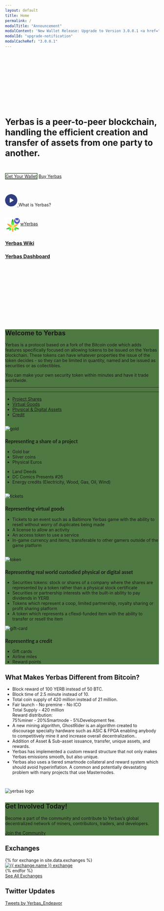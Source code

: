 ```yaml
---
layout: default
title: Home
permalink: /
modalTitle: "Announcement"
modalContent: 'New Wallet Release: Upgrade to Version 3.0.0.1 <a href="/wallet">Click Here to Upgrade</a>'
modalId: "upgrade-notification"
modalCacheRef: "3.0.0.1"
---
```


<link href="/assets/vendors/mediabox/mediabox.css" rel="stylesheet">
<style>
  .hero-buttons {
    margin: 50px 0;
  }
  .hero-buttons .btn.btn-primary {
    border: 2px solid #4F7942;
  }
  .banner {
    background: url("/assets/img/home/hexagonal-grid.png");
    padding: 12em 0 13em;
    animation: animatedBackground 15s linear infinite;
    -moz-animation: animatedBackground 15s linear infinite;
    -webkit-animation: animatedBackground 15s linear infinite;
    -ms-animation: animatedBackground 15s linear infinite;
    -o-animation: animatedBackground 15s linear infinite;
  }
  .banner h1 {
    max-width: 800px;
  }
  .banner .btn {
    min-width: 150px;
  }
  .video-icon .video-icon-button {
    height: 40px;
  }
  .video-icon svg {
    width: 40px;
    height: 40px;
  }
  .section-intro {
    background-color: #4F7942;
  }
  .section-intro h3 {
    font-family: 'Lato';
  }
  .section-intro hr {
    border-color: #4c60b1;
  }
  .section-cta {
    background: #4F7942;
  }
  .section-cta .btn:hover {
    background: #fff;
    color: #000;
  }
  .section-exchange .wrapper {
    max-width: 800px;
  }
  .enlarge-on-hover {
    transition: transform .2s;
  }
  .enlarge-on-hover:hover {
    transform: scale(1.05);
  }

@keyframes animatedBackground {
0% { background-position: 0 0; }
100% { background-position: -188px 0; }
}
@-moz-keyframes animatedBackground {
0% { background-position: 0 0; }
100% { background-position: -188px 0; }
}
@-webkit-keyframes animatedBackground {
0% { background-position: 0 0; }
100% { background-position: -188px 0; }
}
@-ms-keyframes animatedBackground {
0% { background-position: 0 0; }
100% { background-position: -188px 0; }
}
</style>
<div class="banner text-center">
  <div class="wrapper">
    <h1 class="animated fadeInRight mb-3 mb-2 m-auto leading-tight">Yerbas is a peer-to-peer blockchain, handling the efficient creation and transfer of assets from one party to another.</h1>
    <div class="animated fadeInLeft hero-buttons">
      <a class="btn btn-primary mx-2 mt-4 mb-3 px-3 py-3 font-medium text-base rounded text-white hover:text-white" href="/wallet/">Get Your Wallet</a>
      <a class="btn btn-ghost mx-2 mt-4 mb-3 px-3 py-3 font-medium text-base rounded text-black hover:text-white" href="/buy-yerbas/">Buy Yerbas</a>
    </div>
    <div class="video-icon animated fadeInRight flex content-center justify-center font-semibold mt-4" uk-lightbox>
      <a class="video-icon-button mr-4 mediabox" href="https://youtu.be/9ggB5VjveYQ">
        <svg xmlns="http://www.w3.org/2000/svg" xmlns:xlink="http://www.w3.org/1999/xlink" version="1.1" id="Capa_1" x="0px" y="0px" viewBox="0 0 512 512" style="enable-background:new 0 0 512 512;" xml:space="preserve">
          <path d="M256,0C114.617,0,0,114.615,0,256s114.617,256,256,256s256-114.615,256-256S397.383,0,256,0z M344.48,269.57l-128,80  c-2.59,1.617-5.535,2.43-8.48,2.43c-2.668,0-5.34-0.664-7.758-2.008C195.156,347.172,192,341.82,192,336V176  c0-5.82,3.156-11.172,8.242-13.992c5.086-2.836,11.305-2.664,16.238,0.422l128,80c4.676,2.93,7.52,8.055,7.52,13.57  S349.156,266.641,344.48,269.57z" fill="#2e3e80"/>
        </svg>
      </a>
    <span class="mt-2">What is Yerbas?</span>
    </div>
  </div>
  <br>
  <br>
        <a class="block px-6 py-4" href="https://wrap.yerbas.org" target="_blank"><img style="max-height: 50px;" src="/assets/img/pages/wallet/wyerbas.png"      align="middle" alt=" wYerbas"/>wYerbas</a>
    <h3><a href="https://wiki.yerbas.org/">Yerbas Wiki</a></h3>
    <h3><a href="https://yerb-dashboard.com/">Yerbas Dashboard</a></h3>
</div>  
<div class="section-intro text-white py-20">
  <div class="wrapper">
    <div class="text-center m-auto" style="max-width: 900px;">
      <h2 class="text-white">Welcome to Yerbas</h2>
      <p style="max-width: 900px;" class="m-auto">Yerbas is a protocol based on a fork of the Bitcoin code which adds features specifically focused on allowing tokens to be issued on the Yerbas blockchain. These tokens can have whatever properties the issue of the token decides - so they can be limited in quantity, named and be issued as securities or as collectibles.</p>
      <p class="mt-8">You can make your own security token within minutes and have it trade worldwide.</p>
      <hr class="border-b pt-6"/>
    </div>
    <hr class="my-8"/>
    <ul class="nav nav-tabs list-reset">
      <li class="active"><a href="#tab-1">Project Shares</a></li>
      <li class="tab-2"><a href="#tab-2">Virtual Goods</a></li>
      <li class="tab-3"><a href="#tab-3">Physical &amp; Digital Assets</a></li>
      <li class="tab-4"><a href="#tab-4">Credit</a></li>
    </ul>
    <div class="tab-content">
      <div id="tab-1" class="tab-pane active">
        <div class="flex flex-wrap">
          <div class="w-full md:w-1/3 lg:w-1/4 text-center">
            <img class="animated mb-4" id="tab-gold" style="max-width: 150px;margin-top: 15px;" src="{{"/assets/img/svg/gold.svg"}}" alt="gold"/>
          </div>
          <div class="sm:w-full md:w-2/3 lg:w-3/4">
            <h3 class="text-white">Representing a share of a project</h3>
            <div class="flex flex-wrap">
              <ul class="list-reset w-full sm:w-1/2 md:w-1/3">
                <li>Gold bar</li>
                <li>Silver coins</li>
                <li>Physical Euros</li>
              </ul>
              <ul class="list-reset w-full sm:w-1/2 md:w-1/3">
                <li>Land Deeds</li>
                <li>DC Comics Presents #26</li>
                <li>Energy credits (Electricity, Wood, Gas, Oil, Wind)</li>
              </ul>
            </div>
          </div>
        </div>  
      </div>
      <div id="tab-2" class="tab-pane">
        <div class="flex flex-wrap">
          <div class="w-full md:w-1/3 lg:w-1/4 text-center">
            <img class="animated mb-4" id="tab-tickets" style="max-width: 150px;margin-top: 15px;" src="{{"/assets/img/svg/tickets.svg"}}" alt="tickets"/>
          </div>
          <div class="sm:w-full md:w-2/3 lg:w-3/4">
            <h3 class="text-white">Representing virtual goods</h3>
            <ul class="list-reset">
              <li>Tickets to an event such as a Baltimore Yerbas game with the ability to resell without worry of duplicates being made</li>
              <li>A license to allow an activity</li>
              <li>An access token to use a service</li>
              <li>In-game currency and items, transferable to other gamers outside of the game platform</li>
            </ul>
          </div>
        </div>
      </div>
      <div id="tab-3" class="tab-pane">
        <div class="flex flex-wrap">
          <div class="w-full md:w-1/3 lg:w-1/4 text-center">
            <img class="animated mb-4" id="tab-token" style="max-width: 150px;margin-top: 15px;" src="{{"/assets/img/svg/token.svg"}}" alt="token"/>
          </div>
          <div class="sm:w-full md:w-2/3 lg:w-3/4">
           <h3 class="text-white">Representing real world custodied physical or digital asset</h3>
            <ul class="list-reset">
              <li>Securities tokens: stock or shares of a company where the shares are represented by a token rather than a physical stock certificate</li>
              <li>Securities or partnership interests with the built-in ability to pay dividends in YERB</li>
              <li>Tokens which represent a coop, limited partnership, royalty sharing or profit sharing platform</li>
              <li>A token which represents a cflexd-funded item with the ability to transfer or resell the item</li>
            </ul>  
          </div>
        </div>  
      </div>
      <div id="tab-4" class="tab-pane">
        <div class="flex flex-wrap">
          <div class="w-full md:w-1/3 lg:w-1/4 text-center">
            <img class="animated mb-4" id="tab-gift-card" style="max-width: 150px;" src="{{"/assets/img/svg/gift-card.svg"}}" alt="gift-card"/>
          </div>
          <div class="sm:w-full md:w-2/3 lg:w-3/4">
            <h3 class="text-white">Representing a credit</h3>
            <ul class="list-reset">
              <li>Gift cards</li>
              <li>Airline miles</li>
              <li>Reward points</li>
            </ul>
          </div>
        </div>
      </div>
    </div>
  </div>
</div>
<div class="section-why bg-grey-lighter py-24">
  <div class="wrapper">
    <div class="flex flex-wrap">
      <div class="w-full sm:w-full md:w-3/4">
        <h2>What Makes Yerbas Different from Bitcoin?</h2>
        <ul class="checkmark">
          <li>Block reward of 100 YERB instead of 50 BTC.</li>
          <li>Block time of 2.5 minute instead of 10.</li>
          <li>Total coin supply of 420 million instead of 21 million.</li>
          <li>Fair launch - No premine - No ICO<br/>Total Supply - 420 million<br/>Reward distribution: <br/>75%miner - 20%Smartnode - 5%Development fee.</li>
          <li>A new mining algorithm, GhostRider is an algorithm created to discourage specialty hardware such as ASIC & FPGA enabling anybody to competitively mine it and increase overall decentralization..</li>
          <li>Addition of Asset & Sub-asset issuance, transfer, unique assets, and rewards.</li>
          <li>Yerbas has implemented a custom reward structure that not only makes Yerbas emissions smooth, but also unique.</li>
          <li>Yerbas also uses a tiered smartnode collateral and reward system which should avoid hyperinflation. 
                    A common and potentially devastating problem with many projects that use Masternodes.</li>
        </ul>
      </div>
      <div class="w-full sm:w-full md:w-1/4 text-center hidden md:block">
        <img id="logo-why" class="animated" style="margin-top: 30px;" src="{{"/assets/img/home/yerbas.png"}}" alt="yerbas logo">
      </div>
    </div>
  </div>
</div>
<div class="section-cta py-10">
  <div class="flex flex-wrap wrapper">
    <div class="w-full sm:w-1/2 md:w-3/4">
      <h2 class="text-white font-medium mb-3">Get Involved Today!</h2>
      <p class="text-white">Become a part of the community and contribute to Yerbas’s global decentralized network of miners, contributors, traders, and developers.</p>
    </div>
    <div class="w-full sm:w-1/2 md:w-1/4 text-left sm:text-center">
      <a class="btn btn-primary mx-2 mt-5 mb-3 px-4 py-3 font-normal text-base rounded text-white border-white border-solid border-2 hover:text-black" href="/community">Join the Community</a>
    </div>
  </div>

</div>
<div class="section-exchange pt-20 pb-24 bg-grey-lighter text-center">
  <h2 class="font-medium">Exchanges</h2>
  <div class="wrapper mt-8 m-auto">
    <div class="flex flex-wrap">
      {% for exchange in site.data.exchanges %}
      <div class="mb-6 px-2 sm:w-1/2 md:w-1/3">
        <div class="bg-grey-lighter max-w-sm rounded overflow-hidden shadow-md hover:by-grey enlarge-on-hover">
          <a class="block px-6 py-4" href="{{ exchange.url }}" target="_blank" rel="nofollow"><img src="{{ exchange.logo }}" alt="{{ exchange.name }} exchange"/></a>
        </div>
      </div>
      {% endfor %}
    </div>
      <div class="text-center">
        <a class="btn btn-primary d-block mx-2 mt-4 mb-3 px-3 py-3 font-medium text-base rounded text-white hover:text-white" href="/buy-yerbas/">See All Exchanges</a>
      </div>
  </div>
</div>
<div class="bg-grey-lighter text-center" style="padding-bottom:50px">
  <h2 class="font-medium">Twitter Updates</h2>
<a class="twitter-timeline" href="https://twitter.com/Yerbas_Endeavor?ref_src=twsrc%5Etfw">Tweets by Yerbas_Endeavor</a> <script async src="https://platform.twitter.com/widgets.js" charset="utf-8"></script> 
</div>
<script src="/assets/vendors/mediabox/mediabox.js"></script>
<script>
  MediaBox('.mediabox');
</script>

<script type="text/javascript">
  window.addEventListener("load", function() {

    /* Tabs */

    var myTabs = document.querySelectorAll("ul.nav-tabs > li");
    function myTabClicks(tabClickEvent) {
      for (var i = 0; i < myTabs.length; i++) {
        myTabs[i].classList.remove("active");
      }
      var clickedTab = tabClickEvent.currentTarget;
      clickedTab.classList.add("active");
      tabClickEvent.preventDefault();
      var myContentPanes = document.querySelectorAll(".tab-pane");
      for (i = 0; i < myContentPanes.length; i++) {
        myContentPanes[i].classList.remove("active");
      }
      var anchorReference = tabClickEvent.target;
      var activePaneId = anchorReference.getAttribute("href");
      var activePane = document.querySelector(activePaneId);
      activePane.classList.add("active");
    }
    for (i = 0; i < myTabs.length; i++) {
      myTabs[i].addEventListener("click", myTabClicks)
    }

    /* Waypoints */

    const targets = ['tab-token', 'tab-tickets', 'tab-gold', 'tab-gift-card', 'logo-why'];
    targets.forEach(function(target) {
      var el = document.getElementById(target);
      var waypoint = new Waypoint({
        element: el,
        handler: function(direction) {
          if(target === 'logo-why') {
            el.classList.add('fadeInRight')
          } else {
            el.classList.add('fadeInLeft')
          }
        },
        offset: '100%'
      })
    })
  });
</script>
